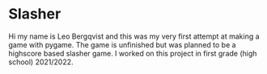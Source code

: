 # Slasher
Hi my name is Leo Bergqvist and this was my very first attempt at making a game with pygame. 
The game is unfinished but was planned to be a highscore based slasher game.
I worked on this project in first grade (high school) 2021/2022.